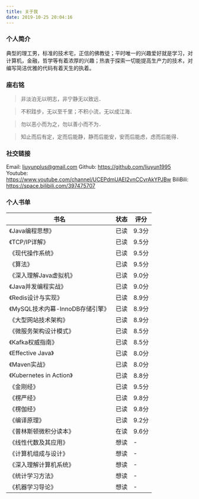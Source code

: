 ```yaml
---
title: 关于我
date: 2019-10-25 20:04:16
---
```

### 个人简介
典型的理工男，标准的技术宅，正信的佛教徒；平时唯一的兴趣爱好就是学习，对计算机，金融，哲学等有着浓厚的兴趣；热衷于探索一切能提高生产力的技术，对编写简洁优雅的代码有着天生的执着。

### 座右铭
> 非淡泊无以明志，非宁静无以致远．

> 不积跬步，无以至千里；不积小流，无以成江海．

> 勿以恶小而为之，勿以善小而不为．

> 知止而后有定，定而后能静，静而后能安，安而后能虑，虑而后能得．

### 社交链接
Email: liuyunplus@gmail.com
Github: https://github.com/liuyun1995
Youtube: https://www.youtube.com/channel/UCEPdmUAEI2vnCCvrAkYPJBw
BiliBili: https://space.bilibili.com/397475707

### 个人书单
| 书名                             | 状态 | 评分  |
| -------------------------------- | ---- | ----- |
| 《Java编程思想》                 | 已读 | 9.3分 |
| 《TCP/IP详解》                   | 已读 | 9.5分 |
| 《现代操作系统》                 | 已读 | 9.5分 |
| 《算法》                         | 已读 | 9.5分 |
| 《深入理解Java虚拟机》           | 已读 | 9.0分 |
| 《Java并发编程实战》             | 已读 | 9.0分 |
| 《Redis设计与实现》              | 已读 | 8.9分 |
| 《MySQL技术内幕-InnoDB存储引擎》 | 已读 | 8.9分 |
| 《大型网站技术架构》             | 已读 | 8.9分 |
| 《微服务架构设计模式》           | 已读 | 8.5分 |
| 《Kafka权威指南》                | 已读 | 8.5分 |
| 《Effective Java》               | 已读 | 8.0分 |
| 《Maven实战》                    | 已读 | 8.0分 |
| 《Kubernetes in Action》         | 已读 | 8.8分 |
| 《金刚经》                       | 已读 | 9.5分 |
| 《楞严经》                       | 已读 | 9.8分 |
| 《楞伽经》                       | 已读 | 9.8分 |
| 《编译原理》                     | 已读 | 9.2分 |
| 《普林斯顿微积分读本》           | 在读 | 9.6分 |
| 《线性代数及其应用》             | 想读 | -     |
| 《计算机组成与设计》             | 想读 | -     |
| 《深入理解计算机系统》           | 想读 | -     |
| 《统计学习方法》                 | 想读 | -     |
| 《机器学习导论》                 | 想读 | -     |